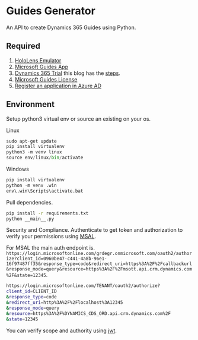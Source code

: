 # Guides Generator 

An API to create Dynamics 365 Guides using Python.

## Required 

1. [HoloLens Emulator](https://docs.microsoft.com/en-us/windows/mixed-reality/using-the-hololens-emulator)
2. [Microsoft Guides App](https://www.microsoft.com/en-us/p/microsoft-dynamics-365-guides/9n038fb42kkb)
3. [Dynamics 365 Trial](https://trials.dynamics.com/) this blog has the [steps](https://community.dynamics.com/crm/b/magnetismsolutionscrmblog/posts/how-to-get-30-day-trial-of-microsoft-dynamics-365-for-free).
4. [Microsoft Guides License](https://docs.microsoft.com/en-us/office365/admin/manage/assign-licenses-to-users?view=o365-worldwide)
5. [Register an application in Azure AD](https://docs.microsoft.com/en-us/skype-sdk/ucwa/registeringyourapplicationinazuread)

## Environment

Setup python3 virtual env or source an existing on your os.

Linux
```python
sudo apt-get update
pip install virtualenv
python3 -m venv linux 
source env/linux/bin/activate 
```

Windows
```python
pip install virtualenv
python -m venv .win
env\.win\Scripts\activate.bat
```

Pull dependencies.
```bash
pip install -r requirements.txt
python __main__.py
```

Security and Compliance. Authenticate to get token and authorization to verify your permissions using [MSAL](https://github.com/Azure-Samples/ms-identity-python-webapp).

For MSAL the main auth endpoint is. `https://login.microsoftonline.com/grdegr.onmicrosoft.com/oauth2/authorize?client_id=0960be47-c441-4a8b-96e1-16f97487ff35&response_type=code&redirect_uri=https%3A%2F%2Fcallbackurl&response_mode=query&resource=https%3A%2F%2Fmsott.api.crm.dynamics.com%2F&state=12345`.

```sh
https://login.microsoftonline.com/TENANT/oauth2/authorize?
client_id=CLIENT_ID
&response_type=code
&redirect_uri=http%3A%2F%2Flocalhost%3A12345
&response_mode=query
&resource=https%3A%2F%DYNAMICS_CDS_ORD.api.crm.dynamics.com%2F
&state=12345
```

You can verify scope and authority using [jwt](https://jwt.ms/).